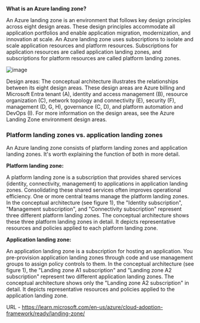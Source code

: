 **What is an Azure landing zone?** 

An Azure landing zone is an environment that follows key design principles across eight design areas. These design principles accommodate all application portfolios and enable application migration,
modernization, and innovation at scale. An Azure landing zone uses subscriptions to isolate and scale application resources and platform resources. 
Subscriptions for application resources are called application landing zones, and subscriptions for platform resources are called platform landing zones.

![image](https://github.com/OktaySavdi/Azure/assets/3519706/98dcbf87-8c66-4f25-9699-9b2876490138)

Design areas: The conceptual architecture illustrates the relationships between its eight design areas. 
These design areas are Azure billing and Microsoft Entra tenant (A), identity and access management (B), 
resource organization (C), network topology and connectivity (E), security (F), management (D, G, H), governance (C, D), and platform automation and DevOps (I).
For more information on the design areas, see the Azure Landing Zone environment design areas.

### Platform landing zones vs. application landing zones

An Azure landing zone consists of platform landing zones and application landing zones. It's worth explaining the function of both in more detail.

**Platform landing zone:**

A platform landing zone is a subscription that provides shared services (identity, connectivity, management) to applications in application landing zones. 
Consolidating these shared services often improves operational efficiency. One or more central teams manage the platform landing zones. 
In the conceptual architecture (see figure 1), the "Identity subscription", "Management subscription", and "Connectivity subscription" represent three different platform landing zones. 
The conceptual architecture shows these three platform landing zones in detail. It depicts representative resources and policies applied to each platform landing zone.

**Application landing zone:** 

An application landing zone is a subscription for hosting an application. 
You pre-provision application landing zones through code and use management groups to assign policy controls to them. In the conceptual architecture (see figure 1), 
the "Landing zone A1 subscription" and "Landing zone A2 subscription" represent two different application landing zones. The conceptual architecture shows only the "Landing zone A2 subscription" in detail. 
It depicts representative resources and policies applied to the application landing zone.

URL -  https://learn.microsoft.com/en-us/azure/cloud-adoption-framework/ready/landing-zone/ 
